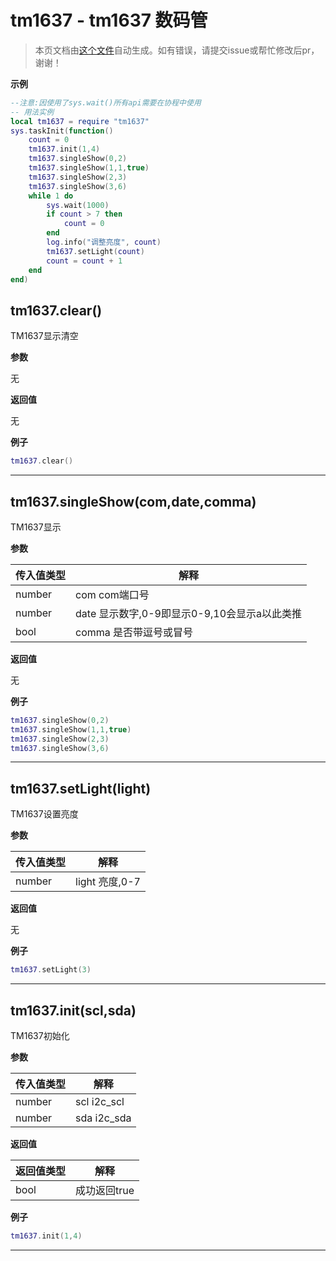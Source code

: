 # tm1637 - tm1637 数码管

> 本页文档由[这个文件](https://gitee.com/openLuat/LuatOS/tree/master/luat/../script/libs/tm1637/tm1637.lua)自动生成。如有错误，请提交issue或帮忙修改后pr，谢谢！


**示例**

```lua
--注意:因使用了sys.wait()所有api需要在协程中使用
-- 用法实例
local tm1637 = require "tm1637"
sys.taskInit(function()
    count = 0
    tm1637.init(1,4)
    tm1637.singleShow(0,2)
    tm1637.singleShow(1,1,true)
    tm1637.singleShow(2,3)
    tm1637.singleShow(3,6)
    while 1 do
        sys.wait(1000)
        if count > 7 then
            count = 0
        end
        log.info("调整亮度", count)
        tm1637.setLight(count)
        count = count + 1
    end
end)

```

## tm1637.clear()

TM1637显示清空

**参数**

无

**返回值**

无

**例子**

```lua
tm1637.clear()

```

---

## tm1637.singleShow(com,date,comma)

TM1637显示

**参数**

|传入值类型|解释|
|-|-|
|number|com com端口号|
|number|date 显示数字,0-9即显示0-9,10会显示a以此类推|
|bool|comma 是否带逗号或冒号|

**返回值**

无

**例子**

```lua
tm1637.singleShow(0,2)
tm1637.singleShow(1,1,true)
tm1637.singleShow(2,3)
tm1637.singleShow(3,6)

```

---

## tm1637.setLight(light)

TM1637设置亮度

**参数**

|传入值类型|解释|
|-|-|
|number|light 亮度,0-7|

**返回值**

无

**例子**

```lua
tm1637.setLight(3)

```

---

## tm1637.init(scl,sda)

TM1637初始化

**参数**

|传入值类型|解释|
|-|-|
|number|scl i2c_scl|
|number|sda i2c_sda|

**返回值**

|返回值类型|解释|
|-|-|
|bool|成功返回true|

**例子**

```lua
tm1637.init(1,4)

```

---

